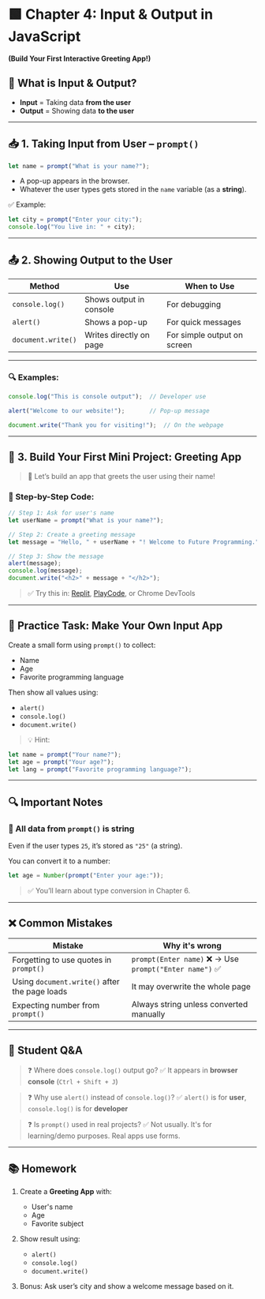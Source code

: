 # 🟩 Chapter 4: Input & Output in JavaScript

**(Build Your First Interactive Greeting App!)**


## 🧠 What is Input & Output?

* **Input** = Taking data **from the user**
* **Output** = Showing data **to the user**


---

## 📥 1. Taking Input from User – `prompt()`

```js
let name = prompt("What is your name?");
```

* A pop-up appears in the browser.
* Whatever the user types gets stored in the `name` variable (as a **string**).

✅ Example:

```js
let city = prompt("Enter your city:");
console.log("You live in: " + city);
```

---

## 📤 2. Showing Output to the User

| Method             | Use                     | When to Use                 |
| ------------------ | ----------------------- | --------------------------- |
| `console.log()`    | Shows output in console | For debugging               |
| `alert()`          | Shows a pop-up          | For quick messages          |
| `document.write()` | Writes directly on page | For simple output on screen |

---

### 🔍 Examples:

```js
console.log("This is console output");  // Developer use

alert("Welcome to our website!");       // Pop-up message

document.write("Thank you for visiting!");  // On the webpage
```

---

## 🚀 3. Build Your First Mini Project: **Greeting App**

> 🎯 Let’s build an app that greets the user using their name!

### 🔸 Step-by-Step Code:

```js
// Step 1: Ask for user's name
let userName = prompt("What is your name?");

// Step 2: Create a greeting message
let message = "Hello, " + userName + "! Welcome to Future Programming.";

// Step 3: Show the message
alert(message);
console.log(message);
document.write("<h2>" + message + "</h2>");
```

> ✅ Try this in: [Replit](https://replit.com/), [PlayCode](https://playcode.io/), or Chrome DevTools

---

## 🧪 Practice Task: Make Your Own Input App

Create a small form using `prompt()` to collect:

* Name
* Age
* Favorite programming language

Then show all values using:

* `alert()`
* `console.log()`
* `document.write()`

> 💡 Hint:

```js
let name = prompt("Your name?");
let age = prompt("Your age?");
let lang = prompt("Favorite programming language?");
```

---

## 🔍 Important Notes

### 🔸 All data from `prompt()` is string

Even if the user types `25`, it’s stored as `"25"` (a string).

You can convert it to a number:

```js
let age = Number(prompt("Enter your age:"));
```

> ✅ You’ll learn about type conversion in Chapter 6.

---

## ❌ Common Mistakes

| Mistake                                       | Why it's wrong                                        |
| --------------------------------------------- | ----------------------------------------------------- |
| Forgetting to use quotes in `prompt()`        | `prompt(Enter name)` ❌ → Use `prompt("Enter name")` ✅ |
| Using `document.write()` after the page loads | It may overwrite the whole page                       |
| Expecting number from `prompt()`              | Always string unless converted manually               |

---

## 🧠 Student Q\&A

> ❓ Where does `console.log()` output go?
> ✅ It appears in **browser console** (`Ctrl + Shift + J`)

> ❓ Why use `alert()` instead of `console.log()`?
> ✅ `alert()` is for **user**, `console.log()` is for **developer**

> ❓ Is `prompt()` used in real projects?
> ✅ Not usually. It's for learning/demo purposes. Real apps use forms.

---

## 📚 Homework

1. Create a **Greeting App** with:

   * User's name
   * Age
   * Favorite subject

2. Show result using:

   * `alert()`
   * `console.log()`
   * `document.write()`

3. Bonus: Ask user’s city and show a welcome message based on it.
